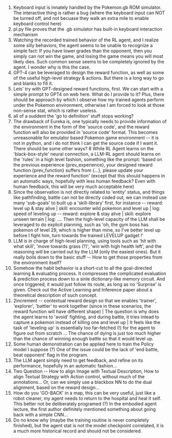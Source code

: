 1. Keyboard input is innately handled by the Pokemon.gb ROM simulator. The interactive thing is rather a bug (where the keyboard input can NOT be turned off, and not becuase they walk an extra mile to enable keyboard control here)
2. pl.py file proves that the .gb simulator has built-in keyboard interaction mechanism
3. Watching the recorded trained behavior of the RL agent, and I realize some silly behaviors, the agent seems to be unable to recognize a simple fact: If you have lower grades than the opponent, then you simply can not win the game, and losing the game means you will most likely dies. Such common sense seems to be completely ignored by the agent. I wonder why is this the case. 
4. GPT-4 can be leveraged to design the reward function, as well as some of the useful high-level strategy & actions. But there is a long way to go and blanks to fill it. 
5. Lets' try with GPT-designed reward functions, first. We can start with a simple prompt to GPT4 on web here. What do I provide to it? Plus, there should be approach by which I observe how my trained agents perform under the Pokemon environment, otherwise I am forced to look at those non-sense stat, which is rather useless.
6. all of a suddent the 'go to definition' stuff stops working?
7. The drawback of Eureka is, one typically needs to provide information of the environment in the form of the 'source code', and the reward function will also be provided in 'source code' format. This becomes unreasonable for emulator based Pokemon game environment -- it is not in python, and i do not think I can get the source code if I want it. There should be some other ways?
8 While RL Agent learns on the 'black-box-style' neural connection, a LLM-RL agent should learns on the 'rules' in a high level fashion, something like the prompt: 'based on the previous experience {prev_experience}, your designed reward function {prev_function} suffers from {...}, please update your experience and the reward function' (except that this should happens in an automatic ways, hopefully with less human feedback? Even with human feedback, this will be very much acceptable here)
9. Since the observation is not directly related to 'entity' status, and things like pathfinding, battle can not be directly coded out, we can instead use many 'sub-goals' to built up a 'skill-library' first, for instance
  -- reward: level up & stay alive | skill: encounter wild pokemon and level up | log: speed of leveling up
  -- reward: explore & stay alive | skill: explore unseen terrain | log: ....
Then the high-level capacity of the LLM shall be leveraged to do explicit planning, such as 'oh, the gym boss has pokemon of level 29, which is higher than mine, so I've better level up before I fight him, turn towards the trained LEVELUP gadget !'
10. LLM is in charge of high-level planning, using tools such as 'hit with what skill', 'move towards grass (?)', 'win with high health left', and the reasoning will be carried out by the LLM (only the easiest ones). But it really boils down to the basic stuff -- How to get those properties from the environment itself?
11. Somehow the habit behavior is a short-cut to all the goal-directed learning & evaluating process. It compresses the complicated evaluation & prediction process down to a sinle dictionary-like memory circuit. And once triggered, it would just follow its route, as long as no 'Surprise' is given. Check out the Active Learning and Inference paper about a theoretical description of such concept.
12. 2increment -- contextual reward design so that we enables 'trainer', 'explorer', 'battler' to work together (since in these scenarios, the reward function will have different shape) | The question is why does the agent learns to 'avoid' fighting, and during battle, it tries intead to capture a pokemon instead of killing one and level up | It feels like the task of 'leveling up' is essentially too far-fetched (!) for the agent to figure out from scratch ... The chance of dying is just too much higher than the chance of winning enough battle so that it would level up. 
13. Some human demonstration can be applied here to train the Policy model I suppose (?) One of the issue could be the lack of 'end battle, beat opponent' flag in the program. 
14. The LLM agent simply need to get feedback, and refine on its performance, hopefully in an automatic fashion... 
15. Two Question -- How to align Image with Textual Description, How to align Textual Strategy with Action control, without much of the annotations... Or, can we simply use a blackbox NN to do the dual alignment, based on the reward design...
16. How do you 'GO-BACK' in a map, this can be very useful, just like a robot cleaner, my agent needs to return to the hospital and heal it self. This better not be deliberately programed (?) In the embodied agent lecture, the first author definitely mentioned something about going back with a simple CNN...
17. Do no know why (maybe the training routine is never completely finished), but the agent stat is not the model checkpoint correlated, it is a much more historical record and should not be considered. 
